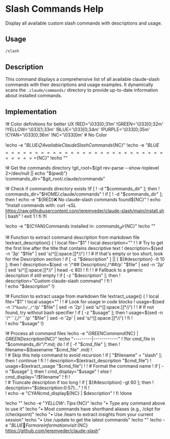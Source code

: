 # Slash Commands Help

Display all available custom slash commands with descriptions and usage.

## Usage

```bash
/slash
```

## Description

This command displays a comprehensive list of all available claude-slash commands with their descriptions and usage examples. It dynamically scans the `.claude/commands/` directory to provide up-to-date information about installed commands.

## Implementation

!# Color definitions for better UX
!RED='\033[0;31m'
!GREEN='\033[0;32m'
!YELLOW='\033[1;33m'
!BLUE='\033[0;34m'
!PURPLE='\033[0;35m'
!CYAN='\033[0;36m'
!NC='\033[0m' # No Color

!echo -e "${BLUE}📋 Available Claude Slash Commands${NC}"
!echo -e "${BLUE}=================================${NC}"
!echo ""

!# Get the commands directory
!git_root=$(git rev-parse --show-toplevel 2>/dev/null || echo "$(pwd)")
!commands_dir="$git_root/.claude/commands"

!# Check if commands directory exists
!if [ ! -d "$commands_dir" ]; then
!  commands_dir="$HOME/.claude/commands"
!  if [ ! -d "$commands_dir" ]; then
!    echo -e "${RED}❌ No claude-slash commands found${NC}"
!    echo "Install commands with: curl -sSL https://raw.githubusercontent.com/jeremyeder/claude-slash/main/install.sh | bash"
!    exit 1
!  fi
!fi

!echo -e "${CYAN}Commands installed in: $commands_dir${NC}"
!echo ""

!# Function to extract command description from markdown file
!extract_description() {
!  local file="$1"
!  local description=""
!  
!  # Try to get the first line after the title that contains descriptive text
!  description=$(sed -n '3p' "$file" | sed 's/^[[:space:]]*//')
!  
!  # If that's empty or too short, look for the Description section
!  if [ -z "$description" ] || [ ${#description} -lt 10 ]; then
!    description=$(sed -n '/^## Description/,/^##/p' "$file" | sed -n '2p' | sed 's/^[[:space:]]*//' | head -c 80)
!  fi
!  
!  # Fallback to a generic description if still empty
!  if [ -z "$description" ]; then
!    description="Custom claude-slash command"
!  fi
!  
!  echo "$description"
!}

!# Function to extract usage from markdown file
!extract_usage() {
!  local file="$1"
!  local usage=""
!  
!  # Look for usage in code blocks
!  usage=$(sed -n '/^```bash/,/^```/p' "$file" | sed -n '2p' | sed 's/^[[:space:]]*//')
!  
!  # If not found, try without bash specifier
!  if [ -z "$usage" ]; then
!    usage=$(sed -n '/^```/,/^```/p' "$file" | sed -n '2p' | sed 's/^[[:space:]]*//')
!  fi
!  
!  echo "$usage"
!}

!# Process all command files
!echo -e "${GREEN}Command${NC} | ${GREEN}Description${NC}"
!echo "---------|------------"
!
!for cmd_file in "$commands_dir"/*.md; do
!  if [ -f "$cmd_file" ]; then
!    filename=$(basename "$cmd_file" .md)
!    
!    # Skip this help command to avoid recursion
!    if [ "$filename" = "slash" ]; then
!      continue
!    fi
!    
!    description=$(extract_description "$cmd_file")
!    usage=$(extract_usage "$cmd_file")
!    
!    # Format the command name
!    if [ -n "$usage" ]; then
!      cmd_display="$usage"
!    else
!      cmd_display="/$filename"
!    fi
!    
!    # Truncate description if too long
!    if [ ${#description} -gt 60 ]; then
!      description="${description:0:57}..."
!    fi
!    
!    echo -e "${CYAN}$cmd_display${NC} | $description"
!  fi
!done

!echo ""
!echo -e "${YELLOW}💡 Tips:${NC}"
!echo "• Type any command above to use it"
!echo "• Most commands have shorthand aliases (e.g., /ckpt for /checkpoint)"
!echo "• Use /learn to extract insights from your current session"
!echo "• Use /update to get the latest commands"
!echo ""
!echo -e "${BLUE}📖 For more information visit:${NC} https://github.com/jeremyeder/claude-slash"